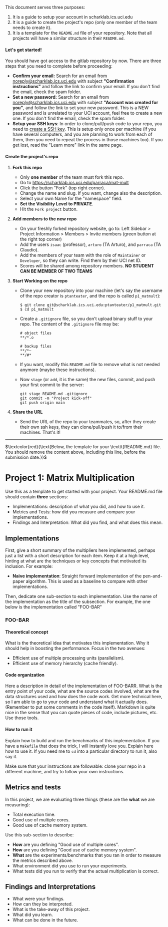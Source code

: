 This document serves three purposes:
1. It is a guide to setup your account in scharklab.ics.uci.edu
2. It is a guide to create the project's repo (only one member of the team needs to create it).
3. It is a template for the `README.md` file of your repository. Note that all projects will have a similar structure in their `README.md`.

#### Let's get started!

You should have got access to the gitlab repository by now. There are three steps that you need to complete before proceeding:
- **Confirm your email:** Search for an email from noreply@scharklab.ics.uci.edu with subject **"Confirmation instructions"** and follow the link to confirm your email. If you don't find the email, check the spam folder.
- **Set a new password:** Search for an email from noreply@scharklab.ics.uci.edu with subject **"Account was created for you"**, and follow the link to set your new password. This is a NEW password and is unrelated to your UCI account, feel free to create a new one. If you don't find the email, check the spam folder.
- **Setup your SSH keys**: In order to clone/pull/push code to your repo, you need to [create a SSH key](https://scharklab.ics.uci.edu/-/profile/keys). This is setup only once per machine (if you have several computers, and you are planning to work from each of them, then you need to repeat the process in those machines too). If you get lost, read the "Learn more" link in the same page.

#### Create the project's repo

1. **Fork this repo**
    - Only **one member** of the team must fork this repo.
    - Go to https://scharklab.ics.uci.edu/parraca/mat-mult
    - Click the button "Fork" (top right corner).
    - Change the name and slug. If you want, change also the description.
    - Select your own Name for the "namespace" field.
    - **Set the Visibility Level to PRIVATE**.
    - Hit the `Fork project` button.

2. **Add members to the new repo**
    - On your freshly forked repository website, go to: Left Sidebar > Project Information > Members > Invite members (green button at the right top corner)
    - Add the users `isaac` (professor), `arturo` (TA Arturo), and `parraca` (TA Claudio).
    - Add the members of your team with the role of `Maintainer` or `Developer`, so they can write. Find them by their UCI net ID.
    - Scores will be shared among repository members. **NO STUDENT CAN BE MEMBER OF TWO TEAMS**

3. **Start Working on the repo**
    - Clone your new repository into your machine (let's say the username of the repo creator is `ptanteater`, and the repo is called `p1_matmult`):
        ```
        $ git clone git@scharklab.ics.uci.edu:ptanteater/p1_matmult.git
        $ cd p1_matmult
        ```
    - Create a `.gitignore` file, so you don't upload binary stuff to your repo. The content of the `.gitignore` file may be:

        ```
        # object files
        **/*.o

        # backup files
        **/*~
        **/#*
        ```
    - If you want, modify this `README.md` file to remove what is not needed anymore (maybe these instructions).
    - Now `stage` (or `add`, it is the same) the new files, commit, and push your first commit to the server:

        ```
        git stage README.md .gitignore
        git commit -m "Project kick-off"
        git push origin main
        ```

4. **Share the URL**
    - Send the URL of the repo to your teammates, so, after they create their own ssh keys, they can clone/pull/push it to/from their machines. That's it!

----

$`\textcolor{red}{\text{Below, the template for your \texttt{README.md} file. You should remove the content above, including this line, before the submission date.}}`$


# Project 1: Matrix Multiplication

Use this as a template to get started with your project. Your README.md file should contain **three** sections:

- Implementations: description of what you did, and how to use it.
- Metrics and Tests: how did you measure and compare your implementations.
- Findings and Interpretation: What did you find, and what does this mean.

## Implementations
First, give a short summary of the multipliers here implemented, perhaps just a list with a short description for each item. Keep it at a high level, hinting at what are the techniques or key concepts that motivated its inclusion. For example:

- **Naive implementation**: Straight forward implementation of the pen-and-paper algorithm. This is used as a baseline to compare with other implementations.

Then, dedicate one sub-section to each implementation. Use the name of the implementation as the title of the subsection. For example, the one below is the implementation called "FOO-BAR"

### FOO-BAR

#### Theoretical concept
What is the theoretical idea that motivates this implementation. Why it should help in boosting the performance. Focus in the two avenues:
- Efficient use of multiple processing units (parallelism).
- Efficient use of memory hierarchy (cache friendly).

#### Code organization
Here a description in detail of the implementation of FOO-BARR. What is the entry point of your code, what are the source codes involved, what are the data structures used and how does the code work. Get more technical here, so I am able to go to your code and understand what it actually does. (Remember to put some comments in the code itself). Markdown is quite nice in the sense that you can quote pieces of code, include pictures, etc. Use those tools.

#### How to run it
Explain how to build and run the benchmarks of this implementation. If you have a `Makefile` that does the trick, I will instantly love you. Explain here how to use it. If you need me to `cd` into a particular directory to run it, also say it.

Make sure that your instructions are followable: clone your repo in a different machine, and try to follow your own instructions.


## Metrics and tests
In this project, we are evaluating three things (these are the **what** we are measuring):

- Total execution time.
- Good use of multiple cores.
- Good use of cache memory system.

Use this sub-section to describe:

- **How** are you defining "Good use of multiple cores".
- **How** are you defining "Good use of cache memory system".
- **What** are the experiments/benchmarks that you ran in order to measure the metrics described above.
- What environment did you use to run your experiments.
- What tests did you run to verify that the actual multiplication is correct.


## Findings and Interpretations
- What were your findings.
- How can they be interpreted.
- What is the take-away of this project.
- What did you learn.
- What can be done in the future.
